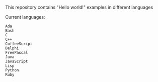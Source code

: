 This repository contains "Hello world!" examples in different languages

Current languages:

    Ada
    Bash
    C
    C++
    CoffeeScript
    Delphi
    FreePascal
    Java
    JavaScript
    Lisp
    Python
    Ruby
